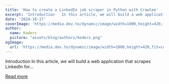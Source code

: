 ```yaml
---
title: 'How to create a LinkedIn job scraper in Python with Crawlee'
excerpt: 'Introduction   In this article, we will build a web application that scrapes LinkedIn for...'
date: '2024-10-17'
coverImage: 'https://media.dev.to/dynamic/image/width=1000,height=420,fit=cover,gravity=auto,format=auto/https%3A%2F%2Fdev-to-uploads.s3.amazonaws.com%2Fuploads%2Farticles%2Fwsyjca1b8q6g9wapyhnp.jpg'
author:
  name: Koders
  picture: "assets/blog/authors/koders.png"
ogImage:
  url: 'https://media.dev.to/dynamic/image/width=1000,height=420,fit=cover,gravity=auto,format=auto/https%3A%2F%2Fdev-to-uploads.s3.amazonaws.com%2Fuploads%2Farticles%2Fwsyjca1b8q6g9wapyhnp.jpg'
---
```


Introduction   In this article, we will build a web application that scrapes LinkedIn for...

[Read more](https://dev.to/crawlee/how-to-create-a-linkedin-job-scraper-in-python-with-crawlee-h9d)
